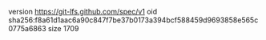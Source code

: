 version https://git-lfs.github.com/spec/v1
oid sha256:f8a61d1aac6a90c847f7be37b0173a394bcf588459d9693858e565c0775a6863
size 1709
